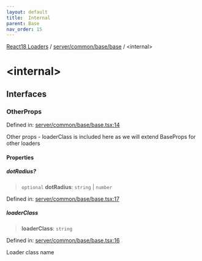 ```yaml
---
layout: default
title:  Internal 
parent: Base
nav_order: 15
---
```

[React18 Loaders](../../../../index.md) / [server/common/base/base](index.md) / \<internal\>

# \<internal\>

## Interfaces

### OtherProps

Defined in: [server/common/base/base.tsx:14](https://github.com/react18-tools/turborepo-template/blob/683b4ec36696d89670e076d81eed672b315d9d38/lib/src/server/common/base/base.tsx#L14)

Other props - loaderClass is included here as we will extend BaseProps for other loaders

#### Properties

##### dotRadius?

> `optional` **dotRadius**: `string` \| `number`

Defined in: [server/common/base/base.tsx:17](https://github.com/react18-tools/turborepo-template/blob/683b4ec36696d89670e076d81eed672b315d9d38/lib/src/server/common/base/base.tsx#L17)

##### loaderClass

> **loaderClass**: `string`

Defined in: [server/common/base/base.tsx:16](https://github.com/react18-tools/turborepo-template/blob/683b4ec36696d89670e076d81eed672b315d9d38/lib/src/server/common/base/base.tsx#L16)

Loader class name
